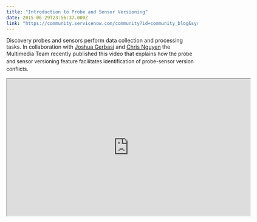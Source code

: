 ```yaml
---
title: "Introduction to Probe and Sensor Versioning"
date: 2015-06-29T23:56:37.000Z
link: "https://community.servicenow.com/community?id=community_blog&sys_id=c80de6a5dbd0dbc01dcaf3231f9619d1"
---
```

<p>Discovery probes and sensors perform data collection and processing tasks. In collaboration with <a title="Joshua Gerbasi" __default_attr="29564" __jive_macro_name="user" class="jive_macro_user jive_macro" data-orig-content="Joshua Gerbasi" href="/community?id=community_user_profile&user=2531d2a5db981fc09c9ffb651f961952">Joshua Gerbasi</a> and <a title="Chris Nguyen" __default_attr="10270" __jive_macro_name="user" class="jive_macro_user jive_macro" data-orig-content="Chris Nguyen" href="/community?id=community_user_profile&user=e1a29a6ddbd81fc09c9ffb651f961941">Chris Nguyen</a> the Multimedia Team recently published this video that explains<span style="font-size: 10pt; line-height: 1.5em;"> how the probe and sensor versioning feature facilitates identification of probe-sensor version conflicts.</span></p><p></p><p><iframe src="https://youtube.com/embed/FP9VZDcrjtw" width="640" height="360"/></p><p></p><p>For more information on probe and sensor versioning, see:</p><p><a href="http://wiki.servicenow.com/index.php?title=Probe_and_Sensor_Versions" title="http://wiki.servicenow.com/index.php?title=Probe_and_Sensor_Versions">Probe and Sensor Versions</a></p><p><a href="https://hi.service-now.com/kb_view.do?sysparm_article=KB0539839" title="https://hi.service-now.com/kb_view.do?sysparm_article=KB0539839">Discovery error messages (KB0539839)</a></p><p></p><p><span style="font-size: 10pt; line-height: 1.5em;">Your feedback helps us better serve you! Did you find this video helpful? Leave us a comment to tell us why or why not.</span></p>